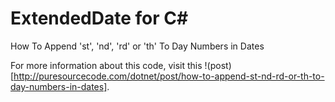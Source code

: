 # ExtendedDate for C#
How To Append 'st', 'nd', 'rd' or 'th' To Day Numbers in Dates

For more information about this code, visit this !(post)[http://puresourcecode.com/dotnet/post/how-to-append-st-nd-rd-or-th-to-day-numbers-in-dates].
